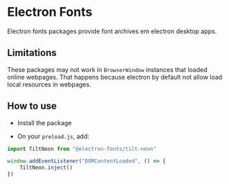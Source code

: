 # Electron Fonts

Electron fonts packages provide font archives em electron desktop apps.

## Limitations

These packages may not work in `BrowserWindow` instances that loaded online webpages. That happens because electron by default not allow load local resources in webpages.

## How to use

* Install the package

* On your `preload.js`, add:

```ts
import TiltNeon from "@electron-fonts/tilt-neon"

window.addEventListener("DOMContentLoaded", () => {
    TiltNeon.inject()
})
```